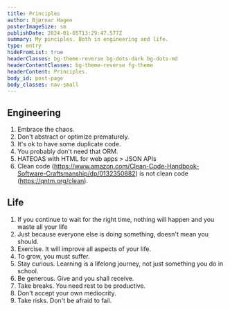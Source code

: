 ```yaml
---
title: Principles
author: Bjørnar Hagen
posterImageSize: sm
publishDate: 2024-01-05T13:29:47.577Z
summary: My pinciples. Both in engineering and life.
type: entry
hideFromList: true
headerClasses: bg-theme-reverse bg-dots-dark bg-dots-md
headerContentClasses: bg-theme-reverse fg-theme
headerContent: Principles.
body_id: post-page
body_classes: nav-small
---
```


## Engineering

1. Embrace the chaos.
1. Don't abstract or optimize prematurely.
1. It's ok to have some duplicate code.
1. You probably don't need that ORM.
1. HATEOAS with HTML for web apps > JSON APIs
1. Clean code (https://www.amazon.com/Clean-Code-Handbook-Software-Craftsmanship/dp/0132350882) is not clean code (https://qntm.org/clean).

## Life

1. If you continue to wait for the right time, nothing will happen and you waste all your life
1. Just because everyone else is doing something, doesn't mean you should.
1. Exercise. It will improve all aspects of your life.
1. To grow, you must suffer.
1. Stay curious. Learning is a lifelong journey, not just something you do in school.
1. Be generous. Give and you shall receive.
1. Take breaks. You need rest to be productive.
1. Don't accept your own mediocrity.
1. Take risks. Don't be afraid to fail.
